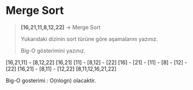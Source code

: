 # Merge Sort

> **[16,21,11,8,12,22]** -> Merge Sort
>
> Yukarıdaki dizinin sort türüne göre aşamalarını yazınız.
>
> Big-O gösterimini yazınız.

[16,21,11] - [8,12,22]
[16,21] [11] - [8,12] - [22]
[16] - [21] - [11] - [8] - [12] - [22]
[16,21] - [8,11] - [12,22]
[8,11,12,16,21,22]

Big-O gosterimi : O(nlogn) olacaktir.